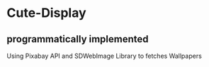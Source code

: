 # Cute-Display
## programmatically implemented
Using Pixabay API and SDWebImage Library to fetches Wallpapers
